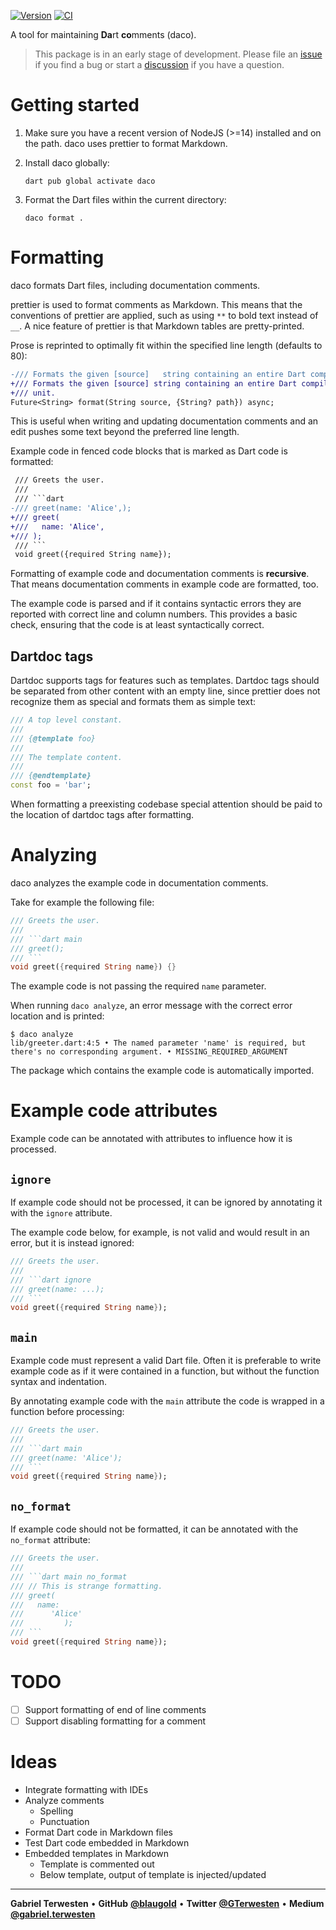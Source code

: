 [![Version](https://badgen.net/pub/v/daco)](https://pub.dev/packages/daco)
[![CI](https://github.com/blaugold/daco/actions/workflows/ci.yaml/badge.svg)](https://github.com/blaugold/daco/actions/workflows/ci.yaml)

A tool for maintaining **Da**rt **co**mments (daco).

> This package is in an early stage of development. Please file an
> [issue][issues] if you find a bug or start a [discussion][discussions] if you
> have a question.

# Getting started

1. Make sure you have a recent version of NodeJS (>=14) installed and on the
   path. daco uses prettier to format Markdown.
1. Install daco globally:

   ```shell
   dart pub global activate daco
   ```

1. Format the Dart files within the current directory:

   ```shell
   daco format .
   ```

# Formatting

daco formats Dart files, including documentation comments.

prettier is used to format comments as Markdown. This means that the conventions
of prettier are applied, such as using `**` to bold text instead of `__`. A nice
feature of prettier is that Markdown tables are pretty-printed.

Prose is reprinted to optimally fit within the specified line length (defaults
to 80):

```diff
-/// Formats the given [source]   string containing an entire Dart compilation unit.
+/// Formats the given [source] string containing an entire Dart compilation
+/// unit.
Future<String> format(String source, {String? path}) async;
```

This is useful when writing and updating documentation comments and an edit
pushes some text beyond the preferred line length.

Example code in fenced code blocks that is marked as Dart code is formatted:

````diff
 /// Greets the user.
 ///
 /// ```dart
-/// greet(name: 'Alice',);
+/// greet(
+///   name: 'Alice',
+/// );
 /// ```
 void greet({required String name});
````

Formatting of example code and documentation comments is **recursive**. That
means documentation comments in example code are formatted, too.

The example code is parsed and if it contains syntactic errors they are reported
with correct line and column numbers. This provides a basic check, ensuring that
the code is at least syntactically correct.

## Dartdoc tags

Dartdoc supports tags for features such as templates. Dartdoc tags should be
separated from other content with an empty line, since prettier does not
recognize them as special and formats them as simple text:

```dart
/// A top level constant.
///
/// {@template foo}
///
/// The template content.
///
/// {@endtemplate}
const foo = 'bar';
```

When formatting a preexisting codebase special attention should be paid to the
location of dartdoc tags after formatting.

# Analyzing

daco analyzes the example code in documentation comments.

Take for example the following file:

````dart
/// Greets the user.
///
/// ```dart main
/// greet();
/// ```
void greet({required String name}) {}
````

The example code is not passing the required `name` parameter.

When running `daco analyze`, an error message with the correct error location
and is printed:

```shell
$ daco analyze
lib/greeter.dart:4:5 • The named parameter 'name' is required, but there's no corresponding argument. • MISSING_REQUIRED_ARGUMENT
```

The package which contains the example code is automatically imported.

# Example code attributes

Example code can be annotated with attributes to influence how it is processed.

## `ignore`

If example code should not be processed, it can be ignored by annotating it with
the `ignore` attribute.

The example code below, for example, is not valid and would result in an error,
but it is instead ignored:

````dart
/// Greets the user.
///
/// ```dart ignore
/// greet(name: ...);
/// ```
void greet({required String name});
````

## `main`

Example code must represent a valid Dart file. Often it is preferable to write
example code as if it were contained in a function, but without the function
syntax and indentation.

By annotating example code with the `main` attribute the code is wrapped in a
function before processing:

````dart
/// Greets the user.
///
/// ```dart main
/// greet(name: 'Alice');
/// ```
void greet({required String name});
````

## `no_format`

If example code should not be formatted, it can be annotated with the `no_format`
attribute:

````dart
/// Greets the user.
///
/// ```dart main no_format
/// // This is strange formatting.
/// greet(
///   name:
///      'Alice'
///         );
/// ```
void greet({required String name});
````

# TODO

- [ ] Support formatting of end of line comments
- [ ] Support disabling formatting for a comment

# Ideas

- Integrate formatting with IDEs
- Analyze comments
  - Spelling
  - Punctuation
- Format Dart code in Markdown files
- Test Dart code embedded in Markdown
- Embedded templates in Markdown
  - Template is commented out
  - Below template, output of template is injected/updated

[issues]: https://github.com/blaugold/daco/issues
[discussions]: https://github.com/blaugold/daco/discussions

---

**Gabriel Terwesten** &bullet; **GitHub**
**[@blaugold](https://github.com/blaugold)** &bullet; **Twitter**
**[@GTerwesten](https://twitter.com/GTerwesten)** &bullet; **Medium**
**[@gabriel.terwesten](https://medium.com/@gabriel.terwesten)**
